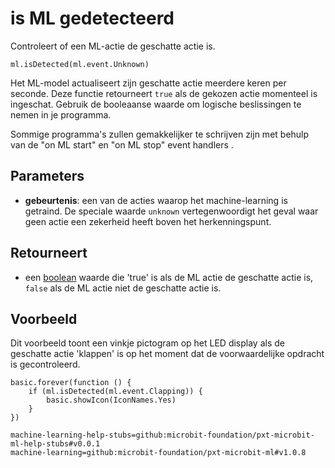 # is ML gedetecteerd

Controleert of een ML-actie de geschatte actie is.

```sig
ml.isDetected(ml.event.Unknown)
```

Het ML-model actualiseert zijn geschatte actie meerdere keren per seconde. Deze functie retourneert `true` als de gekozen actie momenteel is ingeschat. Gebruik de booleaanse waarde om logische beslissingen te nemen in je programma.

Sommige programma's zullen gemakkelijker te schrijven zijn met behulp van de "on ML start" en "on ML stop" event handlers .

## Parameters

- **gebeurtenis**: een van de acties waarop het machine-learning is getraind. De speciale waarde `unknown` vertegenwoordigt het geval waar geen actie een zekerheid heeft boven het herkenningspunt.

## Retourneert

- een [boolean](/types/boolean) waarde die 'true' is als de ML actie de geschatte actie is, `false` als de ML actie niet de geschatte actie is.

## Voorbeeld

Dit voorbeeld toont een vinkje pictogram op het LED display als de geschatte actie 'klappen' is op het moment dat de voorwaardelijke opdracht is gecontroleerd.

```blocks
basic.forever(function () {
    if (ml.isDetected(ml.event.Clapping)) {
        basic.showIcon(IconNames.Yes)
    }
})
```

```package
machine-learning-help-stubs=github:microbit-foundation/pxt-microbit-ml-help-stubs#v0.0.1
machine-learning=github:microbit-foundation/pxt-microbit-ml#v1.0.8
```
